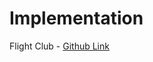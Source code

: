 # Implementation

Flight Club - [Github Link](https://github.com/grandeurkoe/python-http-requests-and-api-projects/tree/2da4dfe0630c2880b48d5c906f719fb82328d8de/flight-club)